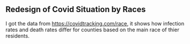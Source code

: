 ## Redesign of Covid Situation by Races

I got the data from https://covidtracking.com/race, it shows how infection rates and death rates differ for counties based on the main race of thier residents. 
